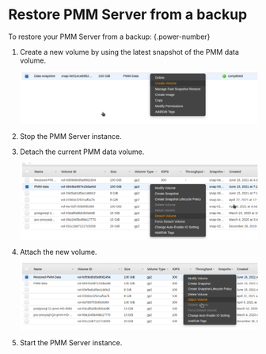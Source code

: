 # Restore PMM Server from a backup

To restore your PMM Server from a backup:
{.power-number}

1. Create a new volume by using the latest snapshot of the PMM data volume.

    ![!image](../../../images/aws-marketplace.pmm.ec2.backup2.png)

2. Stop the PMM Server instance.

3. Detach the current PMM data volume.

    ![!image](../../../images/aws-marketplace.pmm.ec2.backup3.png)

4. Attach the new volume.

    ![!image](../../../images/aws-marketplace.pmm.ec2.backup4.png)

5. Start the PMM Server instance.
